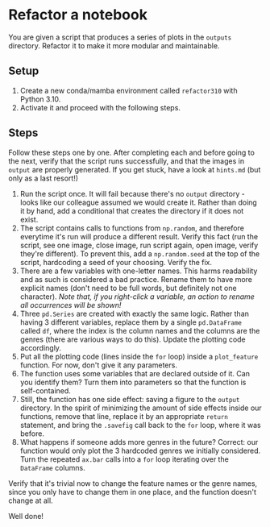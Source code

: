 # Refactor a notebook

You are given a script that produces a series of plots in the `outputs` directory. Refactor it to make it more modular and maintainable.

## Setup

1. Create a new conda/mamba environment called `refactor310` with Python 3.10.
2. Activate it and proceed with the following steps.

## Steps

Follow these steps one by one. After completing each and before going to the next, verify that the script runs successfully, and that the images in `output` are properly generated. If you get stuck, have a look at `hints.md` (but only as a last resort!)

1. Run the script once. It will fail because there's no `output` directory - looks like our colleague assumed we would create it. Rather than doing it by hand, add a conditional that creates the directory if it does not exist.
2. The script contains calls to functions from `np.random`, and therefore everytime it's run will produce a different result. Verify this fact (run the script, see one image, close image, run script again, open image, verify they're different). To prevent this, add a `np.random.seed` at the top of the script, hardcoding a seed of your choosing. Verify the fix.
3. There are a few variables with one-letter names. This harms readability and as such is considered a bad practice. Rename them to have more explicit names (don't need to be full words, but definitely not one character). _Note that, if you right-click a variable, an action to rename all occurrences will be shown!_
4. Three `pd.Series` are created with exactly the same logic. Rather than having 3 different variables, replace them by a single `pd.DataFrame` called `df`, where the index is the column names and the columns are the genres (there are various ways to do this). Update the plotting code accordingly.
5. Put all the plotting code (lines inside the `for` loop) inside a `plot_feature` function. For now, don't give it any parameters.
6. The function uses some variables that are declared outside of it. Can you identify them? Turn them into parameters so that the function is self-contained.
7. Still, the function has one side effect: saving a figure to the `output` directory. In the spirit of minimizing the amount of side effects inside our functions, remove that line, replace it by an appropriate `return` statement, and bring the `.savefig` call back to the `for` loop, where it was before.
8. What happens if someone adds more genres in the future? Correct: our function would only plot the 3 hardcoded genres we initially considered. Turn the repeated `ax.bar` calls into a `for` loop iterating over the `DataFrame` columns.

Verify that it's trivial now to change the feature names or the genre names, since you only have to change them in one place, and the function doesn't change at all.

Well done!
